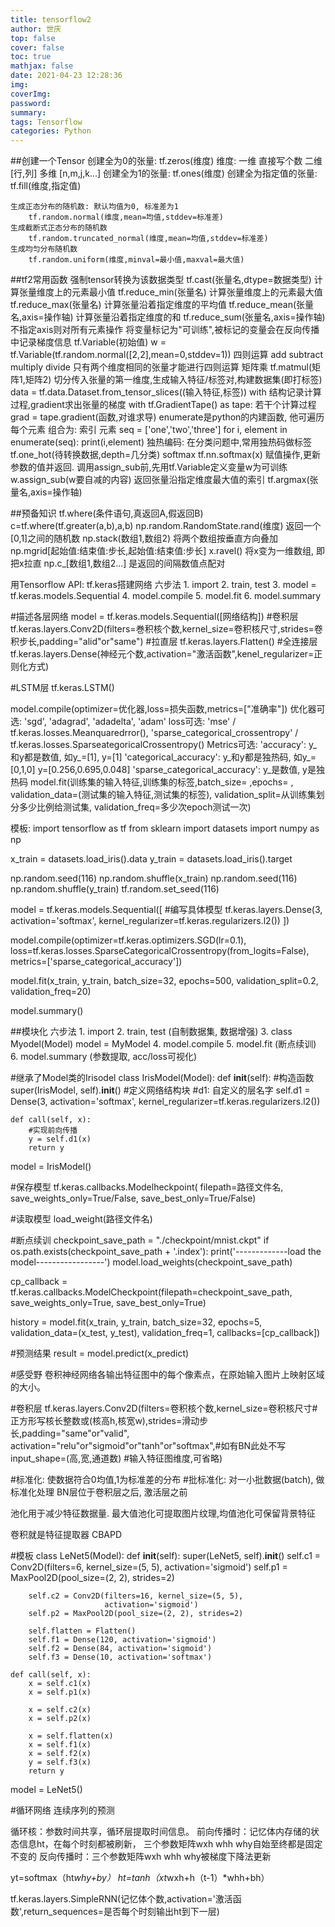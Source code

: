 ```yaml
---
title: tensorflow2
author: 世庆
top: false
cover: false
toc: true
mathjax: false
date: 2021-04-23 12:28:36
img:
coverImg:
password:
summary:
tags: Tensorflow
categories: Python
---
```


##创建一个Tensor
	创建全为0的张量: tf.zeros(维度)
		维度: 一维 直接写个数
			  二维 [行,列]
			  多维 [n,m,j,k...]
	创建全为1的张量: tf.ones(维度)
	创建全为指定值的张量: tf.fill(维度,指定值)
	
	生成正态分布的随机数: 默认均值为0, 标准差为1
		tf.random.normal(维度,mean=均值,stddev=标准差)
	生成截断式正态分布的随机数
		tf.random.truncated_normal(维度,mean=均值,stddev=标准差)
	生成均匀分布随机数
		tf.random.uniform(维度,minval=最小值,maxval=最大值)
	
##tf2常用函数
	强制tensor转换为该数据类型
		tf.cast(张量名,dtype=数据类型)
	计算张量维度上的元素最小值
		tf.reduce_min(张量名)
	计算张量维度上的元素最大值
		tf.reduce_max(张量名) 
	计算张量沿着指定维度的平均值
		tf.reduce_mean(张量名,axis=操作轴)
	计算张量沿着指定维度的和
		tf.reduce_sum(张量名,axis=操作轴)
		不指定axis则对所有元素操作
	将变量标记为"可训练",被标记的变量会在反向传播中记录梯度信息
		tf.Variable(初始值)
		w = tf.Variable(tf.random.normal([2,2],mean=0,stddev=1))
	四则运算
		add  subtract  multiply  divide
		只有两个维度相同的张量才能进行四则运算
	矩阵乘
		tf.matmul(矩阵1,矩阵2)
	切分传入张量的第一维度,生成输入特征/标签对,构建数据集(即打标签)
		data = tf.data.Dataset.from_tensor_slices((输入特征,标签))
	with 结构记录计算过程,gradient求出张量的梯度
		with tf.GradientTape() as tape:
			若干个计算过程
		grad = tape.gradient(函数,对谁求导)
	enumerate是python的内建函数, 他可遍历每个元素 组合为: 索引 元素
		seq = ['one','two','three']
		for i, element in enumerate(seq):
			print(i,element)
	独热编码: 在分类问题中,常用独热码做标签
		tf.one_hot(待转换数据,depth=几分类)
	softmax
		tf.nn.softmax(x)
	赋值操作,更新参数的值并返回. 调用assign_sub前,先用tf.Variable定义变量w为可训练
		w.assign_sub(w要自减的内容)
	返回张量沿指定维度最大值的索引
		tf.argmax(张量名,axis=操作轴)
	
##预备知识
tf.where(条件语句,真返回A,假返回B)
	c=tf.where(tf.greater(a,b),a,b)
np.random.RandomState.rand(维度)
	返回一个[0,1]之间的随机数
np.stack(数组1,数组2)
	将两个数组按垂直方向叠加
np.mgrid[起始值:结束值:步长,起始值:结束值:步长]
x.ravel()
	将x变为一维数组, 即把x拉直
np.c_[数组1,数组2...]
	是返回的间隔数值点配对

用Tensorflow API: tf.keras搭建网络
	六步法
	1. import
	2. train, test
	3. model = tf.keras.models.Sequential
	4. model.compile
	5. model.fit
	6. model.summary
			
#描述各层网络
model = tf.keras.models.Sequential([网络结构])
#卷积层
tf.keras.layers.Conv2D(filters=巻积核个数,kernel_size=卷积核尺寸,strides=卷积步长,padding="alid"or"same")
#拉直层
tf.keras.layers.Flatten()
#全连接层
tf.keras.layers.Dense(神经元个数,activation="激活函数",kenel_regularizer=正则化方式)

#LSTM层
tf.keras.LSTM()

model.compile(optimizer=优化器,loss=损失函数,metrics=["准确率"])
优化器可选: 'sgd', 'adagrad', 'adadelta', 'adam'
loss可选: 'mse' / tf.keras.losses.Meanquaredrror(), 'sparse_categorical_crossentropy' / tf.keras.losses.SparseategoricalCrossentropy()
Metrics可选:
	'accuracy': y_和y都是数值, 如y_=[1], y=[1]
	'categorical_accuracy': y_和y都是独热码, 如y_=[0,1,0] y=[0.256,0.695,0.048]
	'sparse_categorical_accuracy': y_是数值, y是独热码
model.fit(训练集的输入特征,训练集的标签,batch_size= ,epochs= ,
		validation_data=(测试集的输入特征,测试集的标签),
		validation_split=从训练集划分多少比例给测试集,
		validation_freq=多少次epoch测试一次)
 
模板:
import tensorflow as tf
from sklearn import datasets
import numpy as np

x_train = datasets.load_iris().data
y_train = datasets.load_iris().target

np.random.seed(116)
np.random.shuffle(x_train)
np.random.seed(116)
np.random.shuffle(y_train)
tf.random.set_seed(116)

model = tf.keras.models.Sequential([
	#编写具体模型
    tf.keras.layers.Dense(3, activation='softmax', kernel_regularizer=tf.keras.regularizers.l2())
])

model.compile(optimizer=tf.keras.optimizers.SGD(lr=0.1),
              loss=tf.keras.losses.SparseCategoricalCrossentropy(from_logits=False),
              metrics=['sparse_categorical_accuracy'])

model.fit(x_train, y_train, batch_size=32, epochs=500, validation_split=0.2, validation_freq=20)

model.summary()

	
##模块化	六步法
	1. import
	2. train, test   (自制数据集, 数据增强)
	3. class Myodel(Model) model = MyModel
	4. model.compile
	5. model.fit   (断点续训)
	6. model.summary  (参数提取, acc/loss可视化)
	

#继承了Model类的Irisodel	
class IrisModel(Model):
    def __init__(self):
    	#构造函数
        super(IrisModel, self).__init__()
        #定义网络结构块
        #d1: 自定义的层名字
        self.d1 = Dense(3, activation='softmax', kernel_regularizer=tf.keras.regularizers.l2())

    def call(self, x):
    	#实现前向传播
        y = self.d1(x)
        return y

model = IrisModel()


#保存模型
tf.keras.callbacks.Modelheckpoint(
filepath=路径文件名,
save_weights_only=True/False,
save_best_only=True/False)

#读取模型
load_weight(路径文件名)

#断点续训
checkpoint_save_path = "./checkpoint/mnist.ckpt"
if os.path.exists(checkpoint_save_path + '.index'):
    print('-------------load the model-----------------')
    model.load_weights(checkpoint_save_path)

cp_callback = tf.keras.callbacks.ModelCheckpoint(filepath=checkpoint_save_path,
                                                 save_weights_only=True,
                                                 save_best_only=True)

history = model.fit(x_train, y_train, batch_size=32, epochs=5, validation_data=(x_test, y_test), validation_freq=1,
                    callbacks=[cp_callback])


#预测结果
result = model.predict(x_predict)

#感受野
卷积神经网络各输出特征图中的每个像素点，在原始输入图片上映射区域的大小。

#卷积层
tf.keras.layers.Conv2D(filters=卷积核个数,kernel_size=卷积核尺寸#正方形写核长整数或(核高h,核宽w),strides=滑动步长,padding="same"or"valid",
	activation="relu"or"sigmoid"or"tanh"or"softmax",#如有BN此处不写
	input_shape=(高,宽,通道数) #输入特征图维度,可省略)

#标准化: 使数据符合0均值,1为标准差的分布
#批标准化: 对一小批数据(batch), 做标准化处理
BN层位于卷积层之后, 激活层之前

池化用于减少特征数据量. 最大值池化可提取图片纹理,均值池化可保留背景特征


卷积就是特征提取器 CBAPD
 
 #模板
 class LeNet5(Model):
    def __init__(self):
        super(LeNet5, self).__init__()
        self.c1 = Conv2D(filters=6, kernel_size=(5, 5),
                         activation='sigmoid')
        self.p1 = MaxPool2D(pool_size=(2, 2), strides=2)

        self.c2 = Conv2D(filters=16, kernel_size=(5, 5),
                         activation='sigmoid')
        self.p2 = MaxPool2D(pool_size=(2, 2), strides=2)

        self.flatten = Flatten()
        self.f1 = Dense(120, activation='sigmoid')
        self.f2 = Dense(84, activation='sigmoid')
        self.f3 = Dense(10, activation='softmax')

    def call(self, x):
        x = self.c1(x)
        x = self.p1(x)

        x = self.c2(x)
        x = self.p2(x)

        x = self.flatten(x)
        x = self.f1(x)
        x = self.f2(x)
        y = self.f3(x)
        return y


model = LeNet5()


#循环网络
连续序列的预测

循环核：参数时间共享，循环层提取时间信息。
前向传播时：记忆体内存储的状态信息ht，在每个时刻都被刷新，
			三个参数矩阵wxh whh why自始至终都是固定不变的
反向传播时：三个参数矩阵wxh whh why被梯度下降法更新

yt=softmax（ht*why+by）
ht=tanh（xt*wxh+h（t-1）*whh+bh）

tf.keras.layers.SimpleRNN(记忆体个数,activation='激活函数',return_sequences=是否每个时刻输出ht到下一层)

